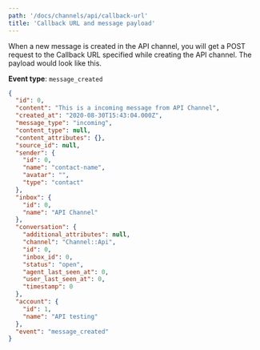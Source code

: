 ```yaml
---
path: '/docs/channels/api/callback-url'
title: 'Callback URL and message payload'
---
```


When a new message is created in the API channel, you will get a POST request to the Callback URL specified while creating the API channel. The payload would look like this.

**Event type**: `message_created`

```json
{
  "id": 0,
  "content": "This is a incoming message from API Channel",
  "created_at": "2020-08-30T15:43:04.000Z",
  "message_type": "incoming",
  "content_type": null,
  "content_attributes": {},
  "source_id": null,
  "sender": {
    "id": 0,
    "name": "contact-name",
    "avatar": "",
    "type": "contact"
  },
  "inbox": {
    "id": 0,
    "name": "API Channel"
  },
  "conversation": {
    "additional_attributes": null,
    "channel": "Channel::Api",
    "id": 0,
    "inbox_id": 0,
    "status": "open",
    "agent_last_seen_at": 0,
    "user_last_seen_at": 0,
    "timestamp": 0
  },
  "account": {
    "id": 1,
    "name": "API testing"
  },
  "event": "message_created"
}
```
